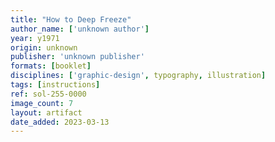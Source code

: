 ```yaml
---
title: "How to Deep Freeze"
author_name: ['unknown author']
year: y1971
origin: unknown
publisher: 'unknown publisher'
formats: [booklet]
disciplines: ['graphic-design', typography, illustration]
tags: [instructions]
ref: sol-255-0000
image_count: 7
layout: artifact
date_added: 2023-03-13
---
```

